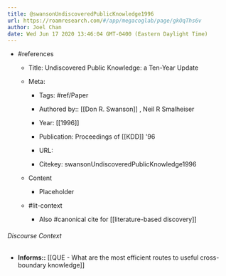 ```yaml
---
title: @swansonUndiscoveredPublicKnowledge1996
url: https://roamresearch.com/#/app/megacoglab/page/gkOqThs6v
author: Joel Chan
date: Wed Jun 17 2020 13:46:04 GMT-0400 (Eastern Daylight Time)
---
```


- #references

    - Title: Undiscovered Public Knowledge: a Ten-Year Update

    - Meta:

        - Tags: #ref/Paper

        - Authored by::  [[Don R. Swanson]] ,  Neil R Smalheiser

        - Year: [[1996]]

        - Publication: Proceedings of [[KDD]] '96

        - URL:

        - Citekey: swansonUndiscoveredPublicKnowledge1996

    - Content

        - Placeholder

    - #lit-context

        - Also #canonical cite for [[literature-based discovery]]

###### Discourse Context

- **Informs::** [[QUE - What are the most efficient routes to useful cross-boundary knowledge]]
